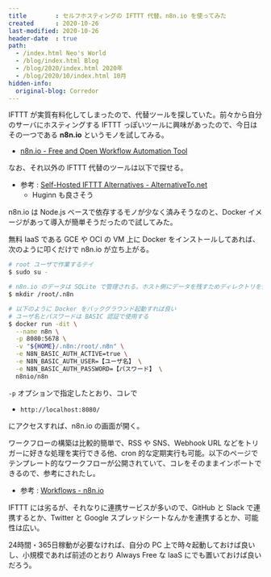 ```yaml
---
title        : セルフホスティングの IFTTT 代替。n8n.io を使ってみた
created      : 2020-10-26
last-modified: 2020-10-26
header-date  : true
path:
  - /index.html Neo's World
  - /blog/index.html Blog
  - /blog/2020/index.html 2020年
  - /blog/2020/10/index.html 10月
hidden-info:
  original-blog: Corredor
---
```


IFTTT が実質有料化してしまったので、代替ツールを探していた。前々から自分のサーバにホスティングする IFTTT っぽいツールに興味があったので、今日はその一つである **n8n.io** というモノを試してみる。

- [n8n.io - Free and Open Workflow Automation Tool](https://n8n.io/)

なお、それ以外の IFTTT 代替のツールは以下で探せる。

- 参考 : [Self-Hosted IFTTT Alternatives - AlternativeTo.net](https://alternativeto.net/software/ifttt/?platform=self-hosted)
  - Huginn も良さそう

n8n.io は Node.js ベースで依存するモノが少なく済みそうなのと、Docker イメージがあって導入が簡単そうだったので試してみた。

無料 IaaS である GCE や OCI の VM 上に Docker をインストールしてあれば、次のように叩くだけで n8n.io が立ち上がる。

```bash
# root ユーザで作業するテイ
$ sudo su -

# n8n.io のデータは SQLite で管理される。ホスト側にデータを残すためディレクトリを作る
$ mkdir /root/.n8n

# 以下のように Docker をバックグラウンド起動すれば良い
# ユーザ名とパスワードは BASIC 認証で使用する
$ docker run -dit \
  --name n8n \
  -p 8080:5678 \
  -v "${HOME}/.n8n:/root/.n8n" \
  -e N8N_BASIC_AUTH_ACTIVE=true \
  -e N8N_BASIC_AUTH_USER=【ユーザ名】 \
  -e N8N_BASIC_AUTH_PASSWORD=【パスワード】 \
  n8nio/n8n
```

`-p` オプションで指定したとおり、コレで

- `http://localhost:8080/`

にアクセスすれば、n8n.io の画面が開く。

ワークフローの構築は比較的簡単で、RSS や SNS、Webhook URL などをトリガーに好きな処理を実行できる他、cron 的な定期実行も可能。以下のページでテンプレート的なワークフローが公開されていて、コレをそのままインポートできるので、参考にされたし。

- 参考 : [Workflows - n8n.io](https://n8n.io/workflows)

IFTTT には劣るが、それなりに連携サービスが多いので、GitHub と Slack で連携するとか、Twitter と Google スプレッドシートなんかを連携するとか、可能性は広い。

24時間・365日稼動が必要なければ、自分の PC 上で時々起動しておけば良いし、小規模であれば前述のとおり Always Free な IaaS にでも置いておけば良いだろう。
